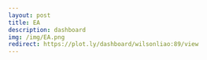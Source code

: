 ```yaml
---
layout: post
title: EA
description: dashboard
img: /img/EA.png
redirect: https://plot.ly/dashboard/wilsonliao:89/view
---
```

